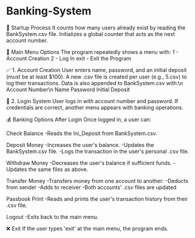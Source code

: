 # Banking-System
🔁 Startup Process
It counts how many users already exist by reading the BankSystem.csv file.
Initializes a global counter that acts as the next account number.


🧾 Main Menu Options
The program repeatedly shows a menu with:
1 - Account Creation
2 - Log In
exit - Exit the Program

✅ 1. Account Creation
User enters name, password, and an initial deposit (must be at least $100).
A new .csv file is created per user (e.g., 5.csv) to log their transactions.
Data is also appended to BankSystem.csv with:\n
Account Number\n
Name
Password
Initial Deposit

🔐 2. Login System
User logs in with account number and password.
If credentials are correct, another menu appears with banking operations.

💰 Banking Options After Login
Once logged in, a user can:

Check Balance
-Reads the Ini_Deposit from BankSystem.csv.

Deposit Money
-Increases the user's balance.
-Updates the BankSystem.csv file.
-Logs the transaction in the user's personal .csv file.

Withdraw Money
-Decreases the user's balance if sufficient funds.
-Updates the same files as above.

Transfer Money
-Transfers money from one account to another:
-Deducts from sender
-Adds to receiver
-Both accounts' .csv files are updated

Passbook Print
-Reads and prints the user's transaction history from their .csv file.

Logout
-Exits back to the main menu.

❌ Exit
If the user types 'exit' at the main menu, the program ends.



